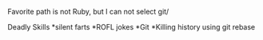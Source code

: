 Favorite path is not Ruby, but I can not select git/

Deadly Skills
*silent farts
*ROFL jokes
*Git
*Killing history using git rebase


